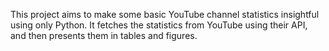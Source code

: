 This project aims to make some basic YouTube channel statistics insightful using only Python. It fetches the statistics from YouTube using their API, and then presents them in tables and figures.
